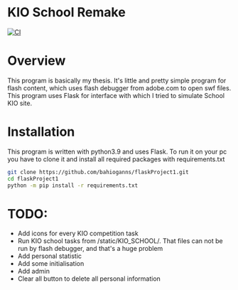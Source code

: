# KIO School Remake

[![CI](https://github.com/bahioganns/flaskProject1/actions/workflows/main.yml/badge.svg)](https://github.com/bahioganns/flaskProject1/actions/workflows/main.yml)

# Overview
This program is basically my thesis. It's little and pretty simple program for flash content, which uses flash debugger from adobe.com to open swf files.  
This program uses Flask for interface with which I tried to simulate School KIO site.  

# Installation
This program is written with python3.9 and uses Flask.
To run it on your pc you have to clone it and install all required packages with requirements.txt  

```bash  
git clone https://github.com/bahioganns/flaskProject1.git  
cd flaskProject1  
python -m pip install -r requirements.txt  
```



# TODO: 
+ Add icons for every KIO competition task
+ Run KIO school tasks from /static/KIO_SCHOOL/. That files can not be run by flash debugger, and that's a huge problem  
+ Add personal statistic  
+ Add some initialisation  
+ Add admin  
+ Clear all button to delete all personal information 
